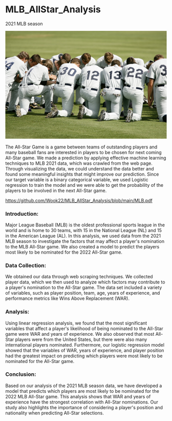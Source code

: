 # MLB_AllStar_Analysis
2021 MLB season

![](images/baseball-team-g6588fff05_1280.png)

The All-Star Game is a game between teams of outstanding players and many baseball fans are interested in players to be chosen for next coming All-Star game. We made a prediction by applying effective machine learning techniques to MLB 2021 data, which was crawled from the web page. Through visualizing the data, we could understand the data better and found some meaningful insights that might improve our prediction. Since our target variable is a binary categorical variable, we used Logistic regression to train the model and we were able to get the probability of the players to be involved in the next All-Star game.

https://github.com/Wook22/MLB_AllStar_Analysis/blob/main/MLB.pdf

### Introduction:
Major League Baseball (MLB) is the oldest professional sports league in the world and is home to 30 teams, with 15 in the National League (NL) and 15 in the American League (AL). In this analysis, we used data from the 2021 MLB season to investigate the factors that may affect a player's nomination to the MLB All-Star game. We also created a model to predict the players most likely to be nominated for the 2022 All-Star game.


### Data Collection:
We obtained our data through web scraping techniques. We collected player data, which we then used to analyze which factors may contribute to a player's nomination to the All-Star game. The data set included a variety of variables, such as player position, team, age, years of experience, and performance metrics like Wins Above Replacement (WAR).


### Analysis:
Using linear regression analysis, we found that the most significant variables that affect a player's likelihood of being nominated to the All-Star game were WAR and years of experience. We also observed that most All-Star players were from the United States, but there were also many international players nominated. Furthermore, our logistic regression model showed that the variables of WAR, years of experience, and player position had the greatest impact on predicting which players were most likely to be nominated for the All-Star game.


### Conclusion:
Based on our analysis of the 2021 MLB season data, we have developed a model that predicts which players are most likely to be nominated for the 2022 MLB All-Star game. This analysis shows that WAR and years of experience have the strongest correlation with All-Star nominations. Our study also highlights the importance of considering a player's position and nationality when predicting All-Star selections.
